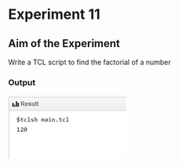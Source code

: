 # Experiment 11

## Aim of the Experiment
Write a TCL script to find the factorial of a number

### Output
![output](exp11output.JPG)

